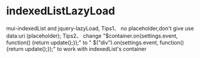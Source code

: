 # indexedListLazyLoad
mui-indexedList and jquery-lazyLoad,
Tips1、 no placeholder,don't give use data:uri (placeholder);
Tips2、 change   "$container.on(settings.event, function() {return update();});"   to   " $("div").on(settings.event, function() {return update();});" to work with indexedList's container
